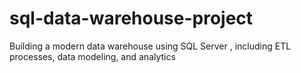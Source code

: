 # sql-data-warehouse-project
Building a modern data warehouse using SQL Server , including ETL processes, data modeling, and analytics
